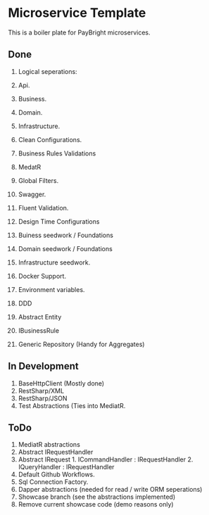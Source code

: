 # Microservice Template
This is a boiler plate for PayBright microservices.

## Done
1. Logical seperations:
  1. Api.
  2. Business.
  3. Domain.
  4. Infrastructure.

2. Clean Configurations.
  1. Business Rules Validations
3. MedatR
4. Global Filters.
5. Swagger.
6. Fluent Validation.
7. Design Time Configurations
8. Buiness seedwork / Foundations
9. Domain seedwork / Foundations
10. Infrastructure seedwork.
11. Docker Support.
12. Environment variables.
13. DDD
  1. Abstract Entity
  2. IBusinessRule
14. Generic Repository (Handy for Aggregates)

## In Development
1. BaseHttpClient (Mostly done)
  1. RestSharp/XML
  2. RestSharp/JSON
2. Test Abstractions (Ties into MediatR.

## ToDo
1. MediatR abstractions
  1. Abstract IRequestHandler
  2. Abstract IRequest
    1. ICommandHandler : IRequestHandler
    2. IQueryHandler : IRequestHandler
2. Default Github Workflows.
3. Sql Connection Factory.
4. Dapper abstractions (needed for read / write ORM seperations)
5. Showcase branch (see the abstractions implemented)
  1. Remove current showcase code (demo reasons only)
    
